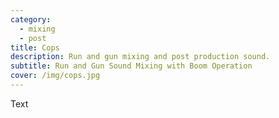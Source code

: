 ```yaml
---
category:
  - mixing
  - post
title: Cops
description: Run and gun mixing and post production sound.
subtitle: Run and Gun Sound Mixing with Boom Operation
cover: /img/cops.jpg
---
```

Text